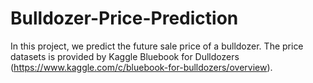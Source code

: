 # Bulldozer-Price-Prediction
In this project, we predict the future sale price of a bulldozer. The price datasets is provided by Kaggle Bluebook for Dulldozers (https://www.kaggle.com/c/bluebook-for-bulldozers/overview). 
